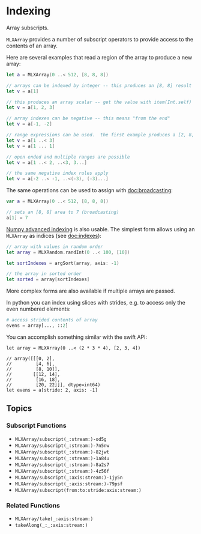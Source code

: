 # Indexing

Array subscripts.

``MLXArray`` provides a number of subscript operators to provide access to the contents
of an array.

Here are several examples that read a region of the array to produce a new array:

```swift
let a = MLXArray(0 ..< 512, [8, 8, 8])

// arrays can be indexed by integer -- this produces an [8, 8] result
let v = a[1]

// this produces an array scalar -- get the value with item(Int.self)
let v = a[1, 2, 3]

// array indexes can be negative -- this means "from the end"
let v = a[-1, -2]

// range expressions can be used.  the first example produces a [2, 8, 8] result
let v = a[1 ..< 3]
let v = a[1 ... 1]

// open ended and multiple ranges are possible
let v = a[1 ..< 2, ..<3, 3...]

// the same negative index rules apply
let v = a[-2 ..< -1, ..<(-3), (-3)...]
```

The same operations can be used to assign with <doc:broadcasting>:

```swift
var a = MLXArray(0 ..< 512, [8, 8, 8])

// sets an [8, 8] area to 7 (broadcasting)
a[1] = 7
```

[Numpy advanced indexing](https://numpy.org/doc/stable/user/basics.indexing.html#integer-array-indexing)
is also usable.  The simplest form allows using an `MLXArray` as indices (see <doc:indexes>):

```swift
// array with values in random order
let array = MLXRandom.randInt(0 ..< 100, [10])

let sortIndexes = argSort(array, axis: -1)

// the array in sorted order
let sorted = array[sortIndexes]
```

More complex forms are also available if multiple arrays are passed.

In python you can index using slices with strides, e.g. to access only the even
numbered elements:

```python
# access strided contents of array
evens = array[..., ::2]
```

You can accomplish something similar with the swift API:

```
let array = MLXArray(0 ..< (2 * 3 * 4), [2, 3, 4])

// array([[[0, 2],
//         [4, 6],
//         [8, 10]],
//        [[12, 14],
//         [16, 18],
//         [20, 22]]], dtype=int64)
let evens = a[stride: 2, axis: -1]
```

## Topics

### Subscript Functions

- ``MLXArray/subscript(_:stream:)-od5g``
- ``MLXArray/subscript(_:stream:)-7n5nw``
- ``MLXArray/subscript(_:stream:)-82jwt``
- ``MLXArray/subscript(_:stream:)-1a84u``
- ``MLXArray/subscript(_:stream:)-8a2s7``
- ``MLXArray/subscript(_:stream:)-4z56f``
- ``MLXArray/subscript(_:axis:stream:)-1jy5n``
- ``MLXArray/subscript(_:axis:stream:)-79psf``
- ``MLXArray/subscript(from:to:stride:axis:stream:)``

### Related Functions

- ``MLXArray/take(_:axis:stream:)``
- ``takeAlong(_:_:axis:stream:)``
